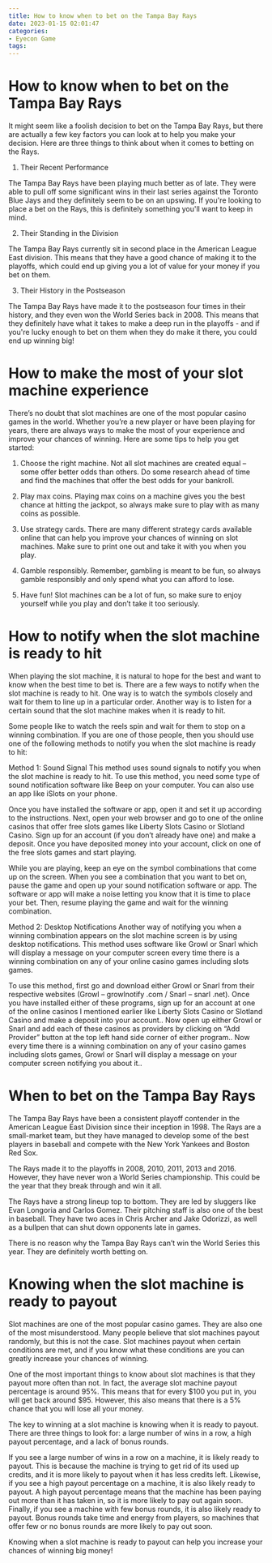 ```yaml
---
title: How to know when to bet on the Tampa Bay Rays
date: 2023-01-15 02:01:47
categories:
- Eyecon Game
tags:
---
```



#  How to know when to bet on the Tampa Bay Rays

It might seem like a foolish decision to bet on the Tampa Bay Rays, but there are actually a few key factors you can look at to help you make your decision. Here are three things to think about when it comes to betting on the Rays.

1. Their Recent Performance

The Tampa Bay Rays have been playing much better as of late. They were able to pull off some significant wins in their last series against the Toronto Blue Jays and they definitely seem to be on an upswing. If you're looking to place a bet on the Rays, this is definitely something you'll want to keep in mind.

2. Their Standing in the Division

The Tampa Bay Rays currently sit in second place in the American League East division. This means that they have a good chance of making it to the playoffs, which could end up giving you a lot of value for your money if you bet on them.

3. Their History in the Postseason

The Tampa Bay Rays have made it to the postseason four times in their history, and they even won the World Series back in 2008. This means that they definitely have what it takes to make a deep run in the playoffs - and if you're lucky enough to bet on them when they do make it there, you could end up winning big!

#  How to make the most of your slot machine experience

There’s no doubt that slot machines are one of the most popular casino games in the world. Whether you’re a new player or have been playing for years, there are always ways to make the most of your experience and improve your chances of winning. Here are some tips to help you get started:

1. Choose the right machine. Not all slot machines are created equal – some offer better odds than others. Do some research ahead of time and find the machines that offer the best odds for your bankroll.

2. Play max coins. Playing max coins on a machine gives you the best chance at hitting the jackpot, so always make sure to play with as many coins as possible.

3. Use strategy cards. There are many different strategy cards available online that can help you improve your chances of winning on slot machines. Make sure to print one out and take it with you when you play.

4. Gamble responsibly. Remember, gambling is meant to be fun, so always gamble responsibly and only spend what you can afford to lose.

5. Have fun! Slot machines can be a lot of fun, so make sure to enjoy yourself while you play and don’t take it too seriously.

#  How to notify when the slot machine is ready to hit 

When playing the slot machine, it is natural to hope for the best and want to know when the best time to bet is. There are a few ways to notify when the slot machine is ready to hit. One way is to watch the symbols closely and wait for them to line up in a particular order. Another way is to listen for a certain sound that the slot machine makes when it is ready to hit.

Some people like to watch the reels spin and wait for them to stop on a winning combination. If you are one of those people, then you should use one of the following methods to notify you when the slot machine is ready to hit:

Method 1: Sound Signal
This method uses sound signals to notify you when the slot machine is ready to hit. To use this method, you need some type of sound notification software like Beep on your computer. You can also use an app like iSlots on your phone.

Once you have installed the software or app, open it and set it up according to the instructions. Next, open your web browser and go to one of the online casinos that offer free slots games like Liberty Slots Casino or Slotland Casino. Sign up for an account (if you don’t already have one) and make a deposit. Once you have deposited money into your account, click on one of the free slots games and start playing.

While you are playing, keep an eye on the symbol combinations that come up on the screen. When you see a combination that you want to bet on, pause the game and open up your sound notification software or app. The software or app will make a noise letting you know that it is time to place your bet. Then, resume playing the game and wait for the winning combination.

Method 2: Desktop Notifications 
Another way of notifying you when a winning combination appears on the slot machine screen is by using desktop notifications. This method uses software like Growl or Snarl which will display a message on your computer screen every time there is a winning combination on any of your online casino games including slots games.

To use this method, first go and download either Growl or Snarl from their respective websites (Growl – growlnotify .com / Snarl – snarl .net). Once you have installed either of these programs, sign up for an account at one of the online casinos I mentioned earlier like Liberty Slots Casino or Slotland Casino and make a deposit into your account.. Now open up either Growl or Snarl and add each of these casinos as providers by clicking on “Add Provider” button at the top left hand side corner of either program.. Now every time there is a winning combination on any of your casino games including slots games, Growl or Snarl will display a message on your computer screen notifying you about it..

#  When to bet on the Tampa Bay Rays 

The Tampa Bay Rays have been a consistent playoff contender in the American League East Division since their inception in 1998. The Rays are a small-market team, but they have managed to develop some of the best players in baseball and compete with the New York Yankees and Boston Red Sox. 

The Rays made it to the playoffs in 2008, 2010, 2011, 2013 and 2016. However, they have never won a World Series championship. This could be the year that they break through and win it all. 

The Rays have a strong lineup top to bottom. They are led by sluggers like Evan Longoria and Carlos Gomez. Their pitching staff is also one of the best in baseball. They have two aces in Chris Archer and Jake Odorizzi, as well as a bullpen that can shut down opponents late in games. 

There is no reason why the Tampa Bay Rays can’t win the World Series this year. They are definitely worth betting on.

#  Knowing when the slot machine is ready to payout

Slot machines are one of the most popular casino games. They are also one of the most misunderstood. Many people believe that slot machines payout randomly, but this is not the case. Slot machines payout when certain conditions are met, and if you know what these conditions are you can greatly increase your chances of winning.

One of the most important things to know about slot machines is that they payout more often than not. In fact, the average slot machine payout percentage is around 95%. This means that for every $100 you put in, you will get back around $95. However, this also means that there is a 5% chance that you will lose all your money.

The key to winning at a slot machine is knowing when it is ready to payout. There are three things to look for: a large number of wins in a row, a high payout percentage, and a lack of bonus rounds.

If you see a large number of wins in a row on a machine, it is likely ready to payout. This is because the machine is trying to get rid of its used up credits, and it is more likely to payout when it has less credits left. Likewise, if you see a high payout percentage on a machine, it is also likely ready to payout. A high payout percentage means that the machine has been paying out more than it has taken in, so it is more likely to pay out again soon. Finally, if you see a machine with few bonus rounds, it is also likely ready to payout. Bonus rounds take time and energy from players, so machines that offer few or no bonus rounds are more likely to pay out soon.

Knowing when a slot machine is ready to payout can help you increase your chances of winning big money!